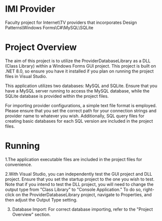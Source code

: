 # IMI Provider
Faculty project for Internet\TV providers that incorporates Design Patterns\Windows Forms\C#\MySQL\SQLite

# Project Overview
The aim of this project is to utilize the ProviderDatabaseLibrary as a DLL (Class Library) within a Windows Forms GUI project. This project is built on .NET 8.0, so ensure you have it installed if you plan on running the project files in Visual Studio.

This application utilizes two databases: MySQL and SQLite. Ensure that you have a MySQL server running to access the MySQL database, while the SQLite database is provided within the project files.

For importing provider configurations, a simple text file format is employed. Please ensure that you set the correct path for your connection strings and provider name to whatever you wish. Additionally, SQL query files for creating basic databases for each SQL version are included in the project files.

# Running

1.The application executable files are included in the project files for convenience.

2.With Visual Studio, you can independently test the GUI project and DLL project. Ensure that you set the startup project to the one you wish to test. Note that if you intend to test the DLL project, you will need to change the output type from "Class Library" to "Console Application." To do so, right-click on the ProviderDatabaseLibrary project, navigate to Properties, and then adjust the Output Type setting.

3. Database Import: For correct database importing, refer to the "Project Overview" section.
